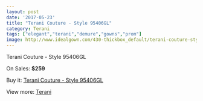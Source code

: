 ```yaml
---
layout: post
date: '2017-05-23'
title: "Terani Couture - Style 95406GL"
category: Terani
tags: ["elegant","terani","demure","gowns","prom"]
image: http://www.idealgown.com/430-thickbox_default/terani-couture-style-95406gl.jpg
---
```

Terani Couture - Style 95406GL

On Sales: **$259**
<a href="https://www.idealgown.com/en/terani/150-terani-couture-style-95406gl.html"><amp-img layout="responsive" width="600" height="600" src="//www.idealgown.com/430-thickbox_default/terani-couture-style-95406gl.jpg" alt="Terani Couture - Style 95406GL 0" /></a>
<a href="https://www.idealgown.com/en/terani/150-terani-couture-style-95406gl.html"><amp-img layout="responsive" width="600" height="600" src="//www.idealgown.com/432-thickbox_default/terani-couture-style-95406gl.jpg" alt="Terani Couture - Style 95406GL 1" /></a>
<a href="https://www.idealgown.com/en/terani/150-terani-couture-style-95406gl.html"><amp-img layout="responsive" width="600" height="600" src="//www.idealgown.com/431-thickbox_default/terani-couture-style-95406gl.jpg" alt="Terani Couture - Style 95406GL 2" /></a>

Buy it: [Terani Couture - Style 95406GL](https://www.idealgown.com/en/terani/150-terani-couture-style-95406gl.html "Terani Couture - Style 95406GL")

View more: [Terani](https://www.idealgown.com/en/4-terani "Terani")